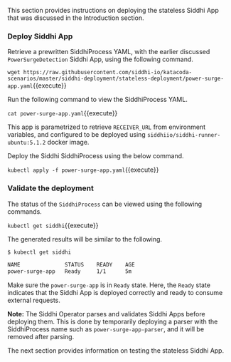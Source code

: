 This section provides instructions on deploying the stateless Siddhi App that was discussed in the Introduction section.

### Deploy Siddhi App

Retrieve a prewritten SiddhiProcess YAML, with the earlier discussed `PowerSurgeDetection` Siddhi App, using the following command.

`wget https://raw.githubusercontent.com/siddhi-io/katacoda-scenarios/master/siddhi-deployment/stateless-deployment/power-surge-app.yaml`{{execute}}

Run the following command to view the SiddhiProcess YAML.

`cat power-surge-app.yaml`{{execute}}

This app is parametrized to retrieve `RECEIVER_URL` from environment variables, and configured to be deployed using `siddhiio/siddhi-runner-ubuntu:5.1.2` docker image.

Deploy the Siddhi SiddhiProcess using the below command.

`kubectl apply -f power-surge-app.yaml`{{execute}}

### Validate the deployment

The status of the `SiddhiProcess` can be viewed using the following commands.

`kubectl get siddhi`{{execute}}

The generated results will be similar to the following. 

```sh
$ kubectl get siddhi

NAME              STATUS    READY    AGE
power-surge-app   Ready     1/1      5m
```

Make sure the `power-surge-app` is in `Ready` state. Here, the `Ready` state indicates that the Siddhi App is deployed correctly and ready to consume external requests.

**Note:** The Siddhi Operator parses and validates Siddhi Apps before deploying them. This is done by temporarily deploying a parser with the SiddhiProcess name such as `power-surge-app-parser`, and it will be removed after parsing.

The next section provides information on testing the stateless Siddhi App.
